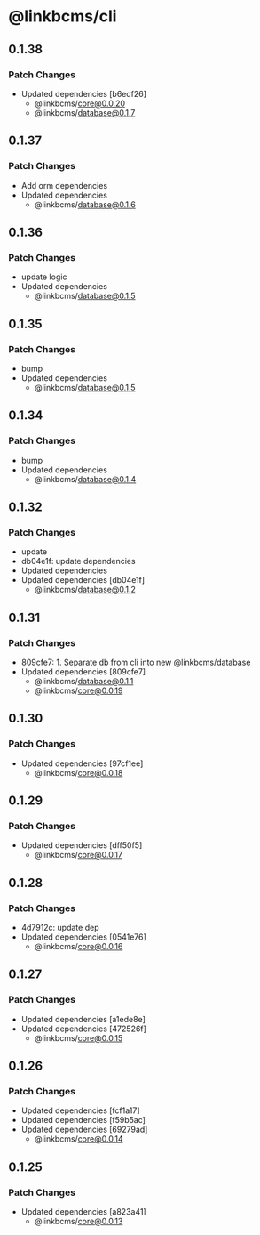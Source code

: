 # @linkbcms/cli

## 0.1.38

### Patch Changes

- Updated dependencies [b6edf26]
  - @linkbcms/core@0.0.20
  - @linkbcms/database@0.1.7

## 0.1.37

### Patch Changes

- Add orm dependencies
- Updated dependencies
  - @linkbcms/database@0.1.6

## 0.1.36

### Patch Changes

- update logic
- Updated dependencies
  - @linkbcms/database@0.1.5

## 0.1.35

### Patch Changes

- bump
- Updated dependencies
  - @linkbcms/database@0.1.5

## 0.1.34

### Patch Changes

- bump
- Updated dependencies
  - @linkbcms/database@0.1.4

## 0.1.32

### Patch Changes

- update
- db04e1f: update dependencies
- Updated dependencies
- Updated dependencies [db04e1f]
  - @linkbcms/database@0.1.2

## 0.1.31

### Patch Changes

- 809cfe7: 1. Separate db from cli into new @linkbcms/database
- Updated dependencies [809cfe7]
  - @linkbcms/database@0.1.1
  - @linkbcms/core@0.0.19

## 0.1.30

### Patch Changes

- Updated dependencies [97cf1ee]
  - @linkbcms/core@0.0.18

## 0.1.29

### Patch Changes

- Updated dependencies [dff50f5]
  - @linkbcms/core@0.0.17

## 0.1.28

### Patch Changes

- 4d7912c: update dep
- Updated dependencies [0541e76]
  - @linkbcms/core@0.0.16

## 0.1.27

### Patch Changes

- Updated dependencies [a1ede8e]
- Updated dependencies [472526f]
  - @linkbcms/core@0.0.15

## 0.1.26

### Patch Changes

- Updated dependencies [fcf1a17]
- Updated dependencies [f59b5ac]
- Updated dependencies [69279ad]
  - @linkbcms/core@0.0.14

## 0.1.25

### Patch Changes

- Updated dependencies [a823a41]
  - @linkbcms/core@0.0.13

